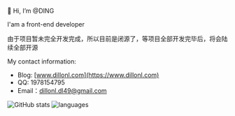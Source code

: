 👋 Hi, I’m @DING

   I'am a front-end developer

由于项目暂未完全开发完成，所以目前是闭源了，等项目全部开发完毕后，将会陆续全部开源

My contact information:

- Blog: [www.dillonl.com](https://www.dillonl.com)
- QQ: 1978154795
- Email：dillonl.dl49@gmail.com


![GitHub stats](https://github-readme-stats.vercel.app/api?username=dillonl0409&show_icons=true)
![languages](https://github-readme-stats.vercel.app/api/top-langs/?username=dillonl0409&layout=compact)  
